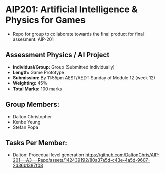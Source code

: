 # AIP201: Artificial Intelligence & Physics for Games
- Repo for group to collaborate towards the final product for final assesment: AIP-201

## Assessment Physics / AI Project
- **Individual/Group:** Group (Submitted Individually)
- **Length:** Game Prototype
- **Submission:** By 11:55pm AEST/AEDT Sunday of Module 12 (week 12)
- **Weighting:** 45%
- **Total Marks:** 100 marks

## Group Members:
- Dalton Christopher
- Kenbe Yeung
- Stefan Popa

## Tasks Per Member:
- Dalton: Procedual level generation
https://github.com/DaltonChris/AIP-201---A3---Repo/assets/142439192/80a37a5d-c43e-4a5d-9607-2d36b1387f08

